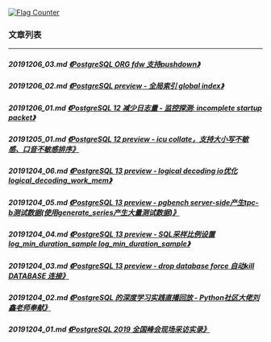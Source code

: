 <a rel="nofollow" href="http://info.flagcounter.com/h9V1"  ><img src="http://s03.flagcounter.com/count/h9V1/bg_FFFFFF/txt_000000/border_CCCCCC/columns_2/maxflags_12/viewers_0/labels_0/pageviews_0/flags_0/"  alt="Flag Counter"  border="0"  ></a>  
  
### 文章列表  
----  
##### 20191206_03.md   [《PostgreSQL ORG fdw 支持pushdown》](20191206_03.md)  
##### 20191206_02.md   [《PostgreSQL preview - 全局索引 global index》](20191206_02.md)  
##### 20191206_01.md   [《PostgreSQL 12 减少日志量 - 监控探测: incomplete startup packet》](20191206_01.md)  
##### 20191205_01.md   [《PostgreSQL 12 preview - icu collate，支持大小写不敏感、口音不敏感排序》](20191205_01.md)  
##### 20191204_06.md   [《PostgreSQL 13 preview - logical decoding io优化 logical_decoding_work_mem》](20191204_06.md)  
##### 20191204_05.md   [《PostgreSQL 13 preview - pgbench server-side产生tpc-b测试数据(使用generate_series产生大量测试数据)》](20191204_05.md)  
##### 20191204_04.md   [《PostgreSQL 13 preview - SQL采样比例设置 log_min_duration_sample log_min_duration_sample》](20191204_04.md)  
##### 20191204_03.md   [《PostgreSQL 13 preview - drop database force 自动kill DATABASE 连接》](20191204_03.md)  
##### 20191204_02.md   [《PostgreSQL 的深度学习实践直播回放 - Python社区大佬刘鑫老师奉献》](20191204_02.md)  
##### 20191204_01.md   [《PostgreSQL 2019 全国峰会现场采访实录》](20191204_01.md)  
